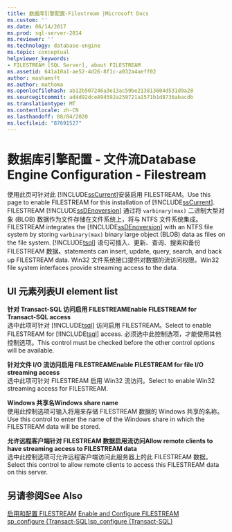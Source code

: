 ```yaml
---
title: 数据库引擎配置-Filestream |Microsoft Docs
ms.custom: ''
ms.date: 06/14/2017
ms.prod: sql-server-2014
ms.reviewer: ''
ms.technology: database-engine
ms.topic: conceptual
helpviewer_keywords:
- FILESTREAM [SQL Server], about FILESTREAM
ms.assetid: 641a10a1-ae52-4d26-8f1c-a032a4aeff02
author: mashamsft
ms.author: mathoma
ms.openlocfilehash: ab12b507246a3e13ac59be213813604d531d9a28
ms.sourcegitcommit: ad4d92dce894592a259721a1571b1d8736abacdb
ms.translationtype: MT
ms.contentlocale: zh-CN
ms.lasthandoff: 08/04/2020
ms.locfileid: "87691527"
---
```

# <a name="database-engine-configuration---filestream"></a><span data-ttu-id="2613d-102">数据库引擎配置 - 文件流</span><span class="sxs-lookup"><span data-stu-id="2613d-102">Database Engine Configuration - Filestream</span></span>
  <span data-ttu-id="2613d-103">使用此页可针对此 [!INCLUDE[ssCurrent](../../includes/sscurrent-md.md)]安装启用 FILESTREAM。</span><span class="sxs-lookup"><span data-stu-id="2613d-103">Use this page to enable FILESTREAM for this installation of [!INCLUDE[ssCurrent](../../includes/sscurrent-md.md)].</span></span> <span data-ttu-id="2613d-104">FILESTREAM [!INCLUDE[ssDEnoversion](../../includes/ssdenoversion-md.md)] 通过将 `varbinary(max)` 二进制大型对象 (BLOB) 数据作为文件存储在文件系统上，将与 NTFS 文件系统集成。</span><span class="sxs-lookup"><span data-stu-id="2613d-104">FILESTREAM integrates the [!INCLUDE[ssDEnoversion](../../includes/ssdenoversion-md.md)] with an NTFS file system by storing `varbinary(max)` binary large object (BLOB) data as files on the file system.</span></span> [!INCLUDE[tsql](../../includes/tsql-md.md)] <span data-ttu-id="2613d-105">语句可插入、更新、查询、搜索和备份 FILESTREAM 数据。</span><span class="sxs-lookup"><span data-stu-id="2613d-105">statements can insert, update, query, search, and back up FILESTREAM data.</span></span> <span data-ttu-id="2613d-106">Win32 文件系统接口提供对数据的流访问权限。</span><span class="sxs-lookup"><span data-stu-id="2613d-106">Win32 file system interfaces provide streaming access to the data.</span></span>  
  
## <a name="ui-element-list"></a><span data-ttu-id="2613d-107">UI 元素列表</span><span class="sxs-lookup"><span data-stu-id="2613d-107">UI element list</span></span>  
 <span data-ttu-id="2613d-108">**针对 Transact-SQL 访问启用 FILESTREAM**</span><span class="sxs-lookup"><span data-stu-id="2613d-108">**Enable FILESTREAM for Transact-SQL access**</span></span>  
 <span data-ttu-id="2613d-109">选中此项可针对 [!INCLUDE[tsql](../../includes/tsql-md.md)] 访问启用 FILESTREAM。</span><span class="sxs-lookup"><span data-stu-id="2613d-109">Select to enable FILESTREAM for [!INCLUDE[tsql](../../includes/tsql-md.md)] access.</span></span> <span data-ttu-id="2613d-110">必须选中此控制选项，才能使用其他控制选项。</span><span class="sxs-lookup"><span data-stu-id="2613d-110">This control must be checked before the other control options will be available.</span></span>  
  
 <span data-ttu-id="2613d-111">**针对文件 I/O 流访问启用 FILESTREAM**</span><span class="sxs-lookup"><span data-stu-id="2613d-111">**Enable FILESTREAM for file I/O streaming access**</span></span>  
 <span data-ttu-id="2613d-112">选中此项可针对 FILESTREAM 启用 Win32 流访问。</span><span class="sxs-lookup"><span data-stu-id="2613d-112">Select to enable Win32 streaming access for FILESTREAM.</span></span>  
  
 <span data-ttu-id="2613d-113">**Windows 共享名**</span><span class="sxs-lookup"><span data-stu-id="2613d-113">**Windows share name**</span></span>  
 <span data-ttu-id="2613d-114">使用此控制选项可输入将用来存储 FILESTREAM 数据的 Windows 共享的名称。</span><span class="sxs-lookup"><span data-stu-id="2613d-114">Use this control to enter the name of the Windows share in which the FILESTREAM data will be stored.</span></span>  
  
 <span data-ttu-id="2613d-115">**允许远程客户端针对 FILESTREAM 数据启用流访问**</span><span class="sxs-lookup"><span data-stu-id="2613d-115">**Allow remote clients to have streaming access to FILESTREAM data**</span></span>  
 <span data-ttu-id="2613d-116">选中此控制选项可允许远程客户端访问此服务器上的此 FILESTREAM 数据。</span><span class="sxs-lookup"><span data-stu-id="2613d-116">Select this control to allow remote clients to access this FILESTREAM data on this server.</span></span>  
  
## <a name="see-also"></a><span data-ttu-id="2613d-117">另请参阅</span><span class="sxs-lookup"><span data-stu-id="2613d-117">See Also</span></span>  
 <span data-ttu-id="2613d-118">[启用和配置 FILESTREAM](../../relational-databases/blob/enable-and-configure-filestream.md) </span><span class="sxs-lookup"><span data-stu-id="2613d-118">[Enable and Configure FILESTREAM](../../relational-databases/blob/enable-and-configure-filestream.md) </span></span>  
 [<span data-ttu-id="2613d-119">sp_configure &#40;Transact-SQL&#41;</span><span class="sxs-lookup"><span data-stu-id="2613d-119">sp_configure &#40;Transact-SQL&#41;</span></span>](/sql/relational-databases/system-stored-procedures/sp-configure-transact-sql)  
  
  
